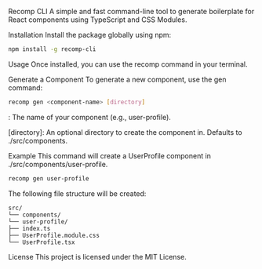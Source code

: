 Recomp CLI
A simple and fast command-line tool to generate boilerplate for React components using TypeScript and CSS Modules.

Installation
Install the package globally using npm:

```bash
npm install -g recomp-cli
```

Usage
Once installed, you can use the recomp command in your terminal.

Generate a Component
To generate a new component, use the gen command:

```bash
recomp gen <component-name> [directory]
```

<component-name>: The name of your component (e.g., user-profile).

[directory]: An optional directory to create the component in. Defaults to ./src/components.

Example
This command will create a UserProfile component in ./src/components/user-profile.

```bash
recomp gen user-profile
```

The following file structure will be created:

```
src/
└── components/
└── user-profile/
├── index.ts
├── UserProfile.module.css
└── UserProfile.tsx
```

License
This project is licensed under the MIT License.